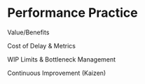 # Performance Practice

Value/Benefits&#x20;

Cost of Delay & Metrics&#x20;

WIP Limits & Bottleneck Management&#x20;

Continuous Improvement (Kaizen)
